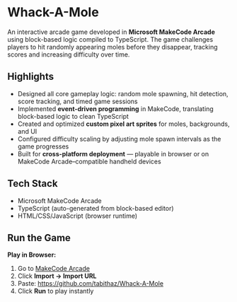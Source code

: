 
# Whack-A-Mole

An interactive arcade game developed in **Microsoft MakeCode Arcade** using block-based logic compiled to TypeScript. The game challenges players to hit randomly appearing moles before they disappear, tracking scores and increasing difficulty over time.

## Highlights
- Designed all core gameplay logic: random mole spawning, hit detection, score tracking, and timed game sessions
- Implemented **event-driven programming** in MakeCode, translating block-based logic to clean TypeScript
- Created and optimized **custom pixel art sprites** for moles, backgrounds, and UI
- Configured difficulty scaling by adjusting mole spawn intervals as the game progresses
- Built for **cross-platform deployment** — playable in browser or on MakeCode Arcade–compatible handheld devices

## Tech Stack
- Microsoft MakeCode Arcade
- TypeScript (auto-generated from block-based editor)
- HTML/CSS/JavaScript (browser runtime)

## Run the Game
**Play in Browser:**
1. Go to [MakeCode Arcade](https://arcade.makecode.com/)
2. Click **Import → Import URL**
3. Paste: https://github.com/tabithaz/Whack-A-Mole
4. Click **Run** to play instantly



